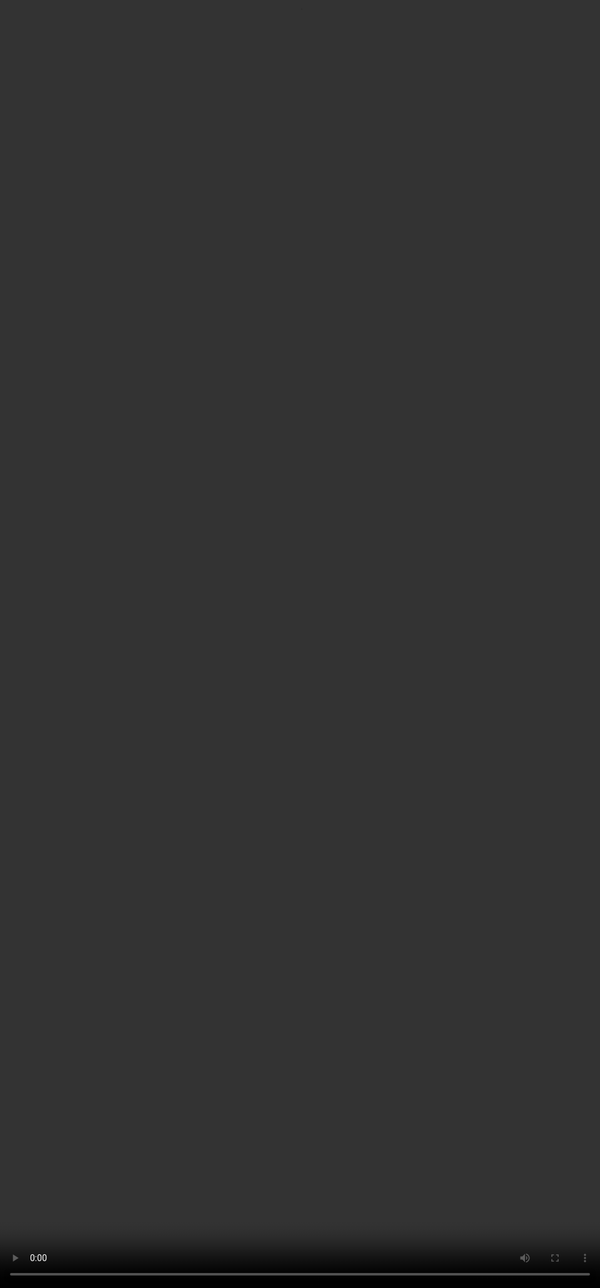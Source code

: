 # <span style="color:#364BC9"><u>How to Write an Answer in LaTeX</u></span>

<video src="${PRIVATE_PREFERENCE_RANKING_VIDEO_2}" frameborder="0" allowfullscreen style="position: absolute; top: 0; left: 0; width: 100%; height: 100%; border: none; object-fit: cover;" controls="" controlslist="nodownload nofullscreen" style="width: 100%" />

## <span style="color:#8591FF">Key Guidelines (SOUL-Specific)</span>

|                 <span style="color:#8591FF">Functions to be used</span>                |                           <span style="color:#8591FF">Examples</span>                          |
| :------------------------------------------------------------------------------------: | :--------------------------------------------------------------------------------------------: |
|              Use <span style="color:#FF0000">$...$</span> for inline math              |                           <span style="color:#008000">$F = ma$</span>                          |
|             Use <span style="color:#FF0000">$$...$$</span> for display math            |                          <span style="color:#008000">$$F = ma$$</span>                         |
| Use <span style="color:#FF0000">\boxed{...}</span> to highlight final answers in a box |                         <span style="color:#008000">\boxed{...}</span>                         |
|      Use <span style="color:#FF0000">\mathrm{} or \ce{}</span> for chemical names      |               <span style="color:#008000">$\mathrm{H\_2O}$ or $\ce{H\_2O}$</span>              |
|       Use <span style="color:#FF0000">\\, \text{kg}</span> for units with spacing      |                       <span style="color:#008000">$5\\, \text{kg}$</span>                      |
|                   To adjust the brackets to the big fractions inside                   |                   <span style="color:#008000">\left(\frac{a}{b}\right)</span>                  |
|                                         Tables                                         | <span style="color:#008000">\begin{array}{\|c\|c\|} \hline x & y \\\ \hline \end{array}</span> |

## <span style="color:#8591FF">Use These Instead of Markdown</span>

| <span style="color:#8591FF">Markdown</span> |       <span style="color:#8591FF">LaTeX Alternative</span>       |
| :-----------------------------------------: | :--------------------------------------------------------------: |
|               **\*\*bold\*\***              |         <span style="color:#008000">\textbf{bold}</span>         |
|                 **1. item**                 |       <span style="color:#008000">\begin{enumerate}</span>       |
|                  **- item**                 |        <span style="color:#008000">\begin{itemize}</span>        |
|                **# Heading**                | <span style="color:#008000">\section{} to \subparagraph{}</span> |

**Cheat Sheet is available for download below this video.**

***
